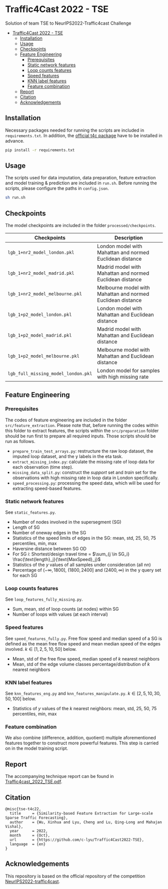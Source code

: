 # Traffic4Cast 2022 - TSE
Solution of team TSE to NeurIPS2022-Traffic4cast Challenge

- [Traffic4Cast 2022 - TSE](#traffic4cast-2022---tse)
  - [Installation](#installation)
  - [Usage](#usage)
  - [Checkpoints](#checkpoints)
  - [Feature Engineering](#feature-engineering)
    - [Prerequisites](#prerequisites)
    - [Static network features](#static-network-features)
    - [Loop counts features](#loop-counts-features)
    - [Speed features](#speed-features)
    - [KNN label features](#knn-label-features)
    - [Feature combination](#feature-combination)
  - [Report](#report)
  - [Citation](#citation)
  - [Acknowledgements](#acknowledgements)


## Installation

Necessary packages needed for running the scripts are included in `requirements.txt`.
In addition, the [official t4c package](https://github.com/iarai/NeurIPS2022-traffic4cast) have to be installed in advance.

```bash
pip install -r requirements.txt
```

## Usage

The scripts used for data imputation, data preparation, feature extraction and model training & prediction are included in `run.sh`. Before running the scripts, please configure the paths in `config.json`.

```bash
sh run.sh
```

## Checkpoints

The model checkpoints are included in the folder `processed/checkpoints`.

| Checkpoints                       | Description                                                 |
|-----------------------------------|-------------------------------------------------------------|
| `lgb_1+nr2_model_london.pkl`        | London model with Mahattan and normed Euclidean distance    |
| `lgb_1+nr2_model_madrid.pkl`        | Madrid model with Mahattan and normed Euclidean distance    |
| `lgb_1+nr2_model_melbourne.pkl`     | Melbourne model with Mahattan and normed Euclidean distance |
| `lgb_1+p2_model_london.pkl`         | London model with Mahattan and Euclidean distance           |
| `lgb_1+p2_model_madrid.pkl`         | Madrid model with Mahattan and Euclidean distance           |
| `lgb_1+p2_model_melbourne.pkl`      | Melbourne model with Mahattan and Euclidean distance        |
| `lgb_full_missing_model_london.pkl` | London model for samples with high missing rate             |

## Feature Engineering

### Prerequisites
The codes of feature engineering are included in the folder `src/feature_extraction`.
Please note that, before running the codes within this folder to extract features, the scripts within the `src/preparation` folder should be run first to prepare all required inputs. Those scripts should be run as follows.

- `prepare_train_test_arrays.py`: restructure the raw loop dataset, the imputed loop dataset, and the y labels in the eta task.
- `extract_missing_index.py`: calculate the missing rate of loop data for each observation (time step).
- `missing_data_split.py`: construct the *support* set and *train* set for the observations with high missing rate in loop data in London specifically.
- `speed_processing.py`: processing the speed data, which will be used for extracting speed-based features.

### Static network features

See `static_features.py`.

- Number of nodes involved in the supersegment (SG)
- Length of SG
- Number of oneway edges in the SG
- Statistics of the speed limits of edges in the SG: mean, std, 25, 50, 75 percentiles, min, max
- Haversine distance between SG OD
- For SG $i$: Shortest/design travel time = $\sum_{j \in SG_i} \frac{\text{length}_j}{\text{MaxSpeed}_j}$
- Statistics of the $y$ values of all samples under consideration (all nn)
- Percentage of $(- \infty, 1800]$, $(1800, 2400]$ and $(2400, \infty)$ in the y query set for each SG

### Loop counts features

See `loop_features_fully_missing.py`.

- Sum, mean, std of loop counts (at nodes) within SG
- Number of loops with values (at each interval)

### Speed features

See `speed_features_fully.py`. Free flow speed and median speed of a SG is defined as the mean free flow speed and mean median speed of the edges involved. $k \in [1,2,5,10,50]$ below.

- Mean, std of the free flow speed, median speed of $k$ nearest neighbors
- Mean, std of the edge volume classes percentage/distribution of $k$ nearest neighbors

### KNN label features

See `knn_features_eng.py` and `knn_features_manipulate.py`. $k \in [2,5,10,30,50,100]$ below.

- Statistics of $y$ values of the $k$ nearest neighbors: mean, std, 25, 50, 75 percentiles, min, max

### Feature combination
We also combine (difference, addition, quotient) multiple aforementioned features together to construct more powerful features. This step is carried on in the model training script.


## Report

The accompanying technique report can be found in [Traffic4cast_2022_TSE.pdf](https://github.com/c-lyu/Traffic4Cast2022-TSE/blob/main/Traffic4cast_2022_TSE.pdf).

## Citation

```
@misc{tse-t4c22,
  title     = {Similarity-based Feature Extraction for Large-scale Sparse Traffic Forecasting},
  author    = {Wu, Xinhua and Lyu, Cheng and Lu, Qing-Long and Mahajan Vishal},
  year      = 2022,
  month     = {Oct},
  url       = {https://github.com/c-lyu/Traffic4Cast2022-TSE},
  language  = {en}
}
```

## Acknowledgements

This repository is based on the official repository of the competition [NeurIPS2022-traffic4cast](https://github.com/iarai/NeurIPS2022-traffic4cast).

